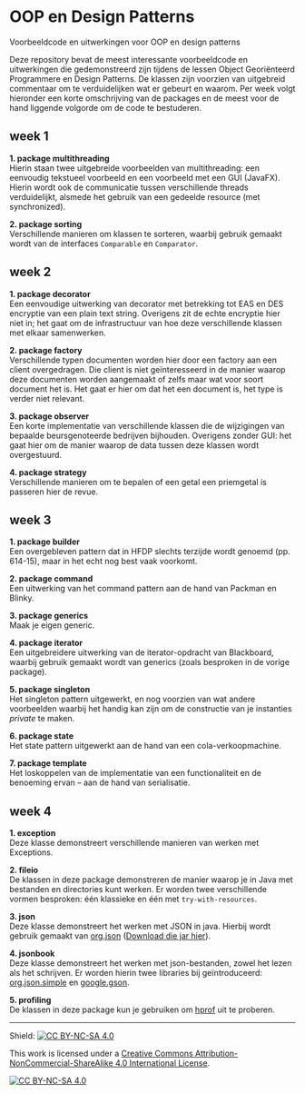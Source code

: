# OOP en Design Patterns
Voorbeeldcode en uitwerkingen voor OOP en design patterns

Deze repository bevat de meest interessante voorbeeldcode en uitwerkingen die gedemonstreerd zijn tijdens de lessen Object Georiënteerd Programmere en Design Patterns. De klassen zijn voorzien van uitgebreid commentaar om te verduidelijken wat er gebeurt en waarom. Per week volgt hieronder een korte omschrijving van de packages en de meest voor de hand liggende volgorde om de code te bestuderen.

## week 1

**1. package multithreading**<br/>
Hierin staan twee uitgebreide voorbeelden van multithreading: een eenvoudig tekstueel voorbeeld en een voorbeeld met een GUI (JavaFX). Hierin wordt ook de communicatie tussen verschillende threads verduidelijkt, alsmede het gebruik van een gedeelde resource (met synchronized).

**2. package sorting**<br/>
Verschillende manieren om klassen te sorteren, waarbij gebruik gemaakt wordt van de interfaces `Comparable` en `Comparator`.

## week 2

**1. package decorator**<br/>
Een eenvoudige uitwerking van decorator met betrekking tot EAS en DES encryptie van een plain text string. Overigens zit de echte encryptie hier niet in; het gaat om de infrastructuur van hoe deze verschillende klassen met elkaar samenwerken.

**2. package factory**<br/>
Verschillende typen documenten worden hier door een factory aan een client overgedragen. Die client is niet geïnteresseerd in de manier waarop deze documenten worden aangemaakt of zelfs maar wat voor soort document het is. Het gaat er hier om dat het een document is, het type is verder niet relevant.

**3. package observer**<br/>
Een korte implementatie van verschillende klassen die de wijzigingen van bepaalde beursgenoteerde bedrijven bijhouden. Overigens zonder GUI: het gaat hier om de manier waarop de data tussen deze klassen wordt overgestuurd.

**4. package strategy**<br/>
Verschillende manieren om te bepalen of een getal een priemgetal is passeren hier de revue.

## week 3

**1. package builder**<br/>
Een overgebleven pattern dat in HFDP slechts terzijde wordt genoemd (pp. 614-15), maar in het echt nog best vaak voorkomt.

**2. package command**<br/>
Een uitwerking van het command pattern aan de hand van Packman en Blinky.

**3. package generics**<br/>
Maak je eigen generic.

**4. package iterator**<br/>
Een uitgebreidere uitwerking van de iterator-opdracht van Blackboard, waarbij gebruik gemaakt wordt van generics (zoals besproken in de vorige package).

**5. package singleton**<br/>
Het singleton pattern uitgewerkt, en nog voorzien van wat andere voorbeelden waarbij het handig kan zijn om de constructie van je instanties *private* te maken.

**6. package state**<br/>
Het state pattern uitgewerkt aan de hand van een cola-verkoopmachine.

**7. package template**<br/>
Het loskoppelen van de implementatie van een functionaliteit en de benoeming ervan – aan de hand van serialisatie.


## week 4

**1. exception**<br/>
Deze klasse demonstreert verschillende manieren van werken met Exceptions.

**2. fileio**<br/>
De klassen in deze package demonstreren de manier waarop je in Java met bestanden en directories kunt werken. Er worden twee verschillende vormen besproken: één klassieke en één met `try-with-resources`.

**3. json**<br/>
Deze klasse demonstreert het werken met JSON in java. Hierbij wordt gebruik gemaakt van [org.json](https://github.com/stleary/JSON-java) ([Download die jar hier](https://search.maven.org/remotecontent?filepath=org/json/json/20210307/json-20210307.jar)).

**4. jsonbook**<br/>
Deze klasse demonstreert het werken met json-bestanden, zowel het lezen als het schrijven. Er worden hierin twee libraries bij geïntroduceerd: [org.json.simple](http://www.java2s.com/Code/Jar/j/Downloadjsonsimple11jar.htm) en [google.gson](https://mvnrepository.com/artifact/com.google.code.gson/gson).

**5. profiling**<br/>
De klassen in deze package kun je gebruiken om [hprof](https://docs.oracle.com/javase/8/docs/technotes/guides/troubleshoot/tooldescr008.html) uit te proberen.

___

Shield: [![CC BY-NC-SA 4.0][cc-by-nc-sa-shield]][cc-by-nc-sa]

This work is licensed under a
[Creative Commons Attribution-NonCommercial-ShareAlike 4.0 International License][cc-by-nc-sa].

[![CC BY-NC-SA 4.0][cc-by-nc-sa-image]][cc-by-nc-sa]

[cc-by-nc-sa]: http://creativecommons.org/licenses/by-nc-sa/4.0/
[cc-by-nc-sa-image]: https://licensebuttons.net/l/by-nc-sa/4.0/88x31.png
[cc-by-nc-sa-shield]: https://img.shields.io/badge/License-CC%20BY--NC--SA%204.0-lightgrey.svg